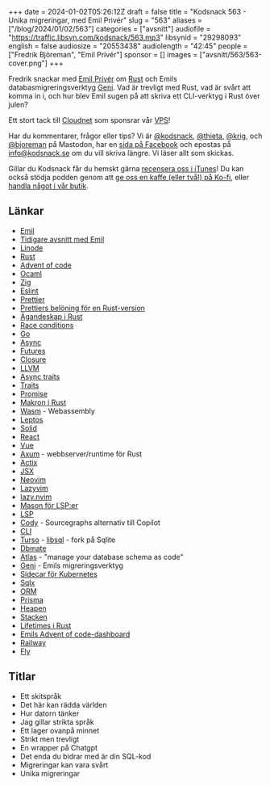 +++
date = 2024-01-02T05:26:12Z
draft = false
title = "Kodsnack 563 - Unika migreringar, med Emil Privér"
slug = "563"
aliases = ["/blog/2024/01/02/563"]
categories = ["avsnitt"]
audiofile = "https://traffic.libsyn.com/kodsnack/563.mp3"
libsynid = "29298093"
english = false
audiosize = "20553438"
audiolength = "42:45"
people = ["Fredrik Björeman", "Emil Privér"]
sponsor = []
images = ["avsnitt/563/563-cover.png"]
+++

Fredrik snackar med [Emil Privér](https://priver.dev/) om [Rust](https://www.rust-lang.org/) och Emils databasmigreringsverktyg [Geni](https://priver.dev/blog/geni-database-migration-tool/). Vad är trevligt med Rust, vad är svårt att komma in i, och hur blev Emil sugen på att skriva ett CLI-verktyg i Rust över julen?

Ett stort tack till [Cloudnet](https://www.cloudnet.se) som sponsrar vår [VPS](https://en.wikipedia.org/wiki/Virtual_private_server)!

Har du kommentarer, frågor eller tips? Vi är [@kodsnack](https://social.podsnack.se/@kodsnack), [@thieta](https://6510.nu/@thieta), [@krig](https://6510.nu/@krig), och [@bjoreman](https://toot.cafe/@bjoreman) på Mastodon, har en [sida på Facebook](https://www.facebook.com/) och epostas på [info@kodsnack.se](mailto:info@kodsnack.se) om du vill skriva längre. Vi läser allt som skickas.

Gillar du Kodsnack får du hemskt gärna [recensera oss i iTunes](https://itunes.apple.com/se/podcast/kodsnack/id561631498?l=en)! Du kan också stödja podden genom att <a href="https://ko-fi.com/kodsnack" rel="payment">ge oss en kaffe (eller två!) på Ko-fi</a>, eller [handla något i vår butik](https://shop.spreadshirt.se/kodsnack/).

## Länkar ##
* [Emil](https://priver.dev/)
* [Tidigare avsnitt med Emil](https://kodsnack.se/people/emil-priv%C3%A9r/)
* [Linode](https://en.wikipedia.org/wiki/Linode)
* [Rust](https://www.rust-lang.org/)
* [Advent of code](https://adventofcode.com/)
* [Ocaml](https://en.wikipedia.org/wiki/OCaml)
* [Zig](https://ziglang.org/)
* [Eslint](https://eslint.org/)
* [Prettier](https://prettier.io/)
* [Prettiers belöning för en Rust-version](https://prettier.io/blog/2023/11/27/20k-bounty-was-claimed)
* [Ägandeskap i Rust](https://doc.rust-lang.org/book/ch04-00-understanding-ownership.html)
* [Race conditions](https://en.wikipedia.org/wiki/Race_condition)
* [Go](https://en.wikipedia.org/wiki/Go_%28programming_language%29)
* [Async](https://en.wikipedia.org/wiki/Async/await)
* [Futures](https://en.wikipedia.org/wiki/Futures_and_promises)
* [Closure](https://en.wikipedia.org/wiki/Closure_%28computer_programming%29)
* [LLVM](https://en.wikipedia.org/wiki/LLVM)
* [Async traits](https://rust-lang.github.io/async-book/07_workarounds/05_async_in_traits.html)
* [Traits](https://doc.rust-lang.org/rust-by-example/trait.html?highlight=dynamic%20traits#traits)
* [Promise](https://docs.rs/promises/latest/promises/struct.Promise.html)
* [Makron i Rust](https://doc.rust-lang.org/book/ch19-06-macros.html)
* [Wasm](https://en.wikipedia.org/wiki/WebAssembly) - Webassembly
* [Leptos](https://leptos.dev/)
* [Solid](https://www.solidjs.com/)
* [React](https://en.wikipedia.org/wiki/React_%28software%29)
* [Vue](https://en.wikipedia.org/wiki/Vue.js)
* [Axum](https://github.com/tokio-rs/axum) - webbserver/runtime för Rust
* [Actix](https://actix.rs/)
* [JSX](https://en.wikipedia.org/wiki/JSX_%28JavaScript%29)
* [Neovim](https://neovim.io/)
* [Lazyvim](https://www.lazyvim.org/)
* [lazy.nvim](https://github.com/folke/lazy.nvim)
* [Mason för LSP:er](https://github.com/williamboman/mason-lspconfig.nvim)
* [LSP](https://en.wikipedia.org/wiki/Language_Server_Protocol)
* [Cody](https://sourcegraph.com/cody) - Sourcegraphs alternativ till Copilot
* [CLI](https://en.wikipedia.org/wiki/Command-line_interface)
* [Turso](https://turso.tech/) - [libsql](https://turso.tech/libsql) - fork på Sqlite
* [Dbmate](https://github.com/amacneil/dbmate)
* [Atlas](https://atlasgo.io/) - "manage your database schema as code"
* [Geni](https://priver.dev/blog/geni-database-migration-tool/) - Emils migreringsverktyg
* [Sidecar för Kubernetes](https://kubernetes.io/docs/concepts/workloads/pods/sidecar-containers/)
* [Sqlx](https://github.com/launchbadge/sqlx)
* [ORM](https://en.wikipedia.org/wiki/Object%E2%80%93relational_mapping)
* [Prisma](https://www.prisma.io/)
* [Heapen](https://en.wikipedia.org/wiki/C_dynamic_memory_allocation)
* [Stacken](https://en.wikipedia.org/wiki/Stack_%28abstract_data_type%29)
* [Lifetimes i Rust](https://doc.rust-lang.org/rust-by-example/scope/lifetime.html)
* [Emils Advent of code-dashboard](https://github.com/emilpriver/rust-leptos-aoc-leaderbord)
* [Railway](https://railway.app/)
* [Fly](https://fly.io/)

## Titlar ##
* Ett skitspråk
* Det här kan rädda världen
* Hur datorn tänker
* Jag gillar strikta språk
* Ett lager ovanpå minnet
* Strikt men trevligt
* En wrapper på Chatgpt
* Det enda du bidrar med är din SQL-kod
* Migreringar kan vara svårt
* Unika migreringar